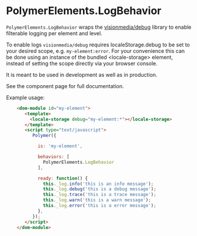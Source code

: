 # PolymerElements.LogBehavior
`PolymerElements.LogBehavior` wraps the [visionmedia/debug](https://github.com/visionmedia/debug) library to
 enable filterable logging per element and level.

 To enable logs `visionmedia/debug` requires localeStorage.debug to be set to your desired scope,
 e.g. `my-element:error`.
 For your convenience this can be done using an instance of the bundled &lt;locale-storage&gt; element, instead of
 setting the scope directly via your browser console.

 It is meant to be used in development as well as in production.
 
 See the component page for full documentation.

 Example usage:

```html
    <dom-module id="my-element">
       <template>
         <locale-storage debug="my-element:*"></locale-storage>
       </template>
       <script type="text/javascript">
          Polymer({

            is: 'my-element',

            behaviors: [
              PolymerElements.LogBehavior
            ],

            ready: function() {
              this._log.info('this is an info message');
              this._log.debug('this is a debug message');
              this._log.trace('this is a trace message');
              this._log.warn('this is a warn message');
              this._log.error('this is a error message');
            },
          });
       </script>
    </dom-module>
```     